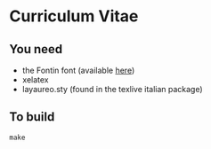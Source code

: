 # Curriculum Vitae #

## You need ##
* the Fontin font (available [here](http://www.exljbris.com/fontin.html))
* xelatex
* layaureo.sty (found in the texlive italian package)

## To build ##

```
make
```
